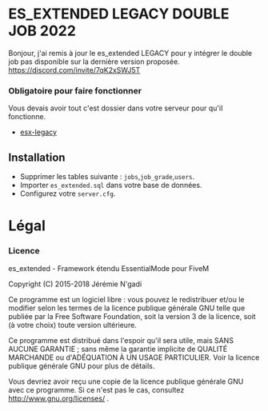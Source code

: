 # ES_EXTENDED LEGACY DOUBLE JOB 2022
Bonjour, j'ai remis à jour le es_extended LEGACY pour y intégrer le double job pas disponible sur la dernière version proposée.
https://discord.com/invite/7qK2xSWJ5T

### Obligatoire pour faire fonctionner
Vous devais avoir tout c'est dossier dans votre serveur pour qu'il fonctionne.

- [esx-legacy](https://github.com/esx-framework/esx-legacy)

## Installation
- Supprimer les tables suivante : `jobs`,`job_grade`,`users`.
- Importer `es_extended.sql` dans votre base de données.
- Configurez votre `server.cfg`.

# Légal
### Licence
es_extended - Framework étendu EssentialMode pour FiveM

Copyright (C) 2015-2018 Jérémie N'gadi

Ce programme est un logiciel libre : vous pouvez le redistribuer et/ou le modifier selon les termes de la licence publique générale GNU telle que publiée par la Free Software Foundation, soit la version 3 de la licence, soit (à votre choix) toute version ultérieure.

Ce programme est distribué dans l'espoir qu'il sera utile, mais SANS AUCUNE GARANTIE ; sans même la garantie implicite de QUALITÉ MARCHANDE ou d'ADÉQUATION À UN USAGE PARTICULIER. Voir la licence publique générale GNU pour plus de détails.

Vous devriez avoir reçu une copie de la licence publique générale GNU avec ce programme. Si ce n'est pas le cas, consultez http://www.gnu.org/licenses/ .
